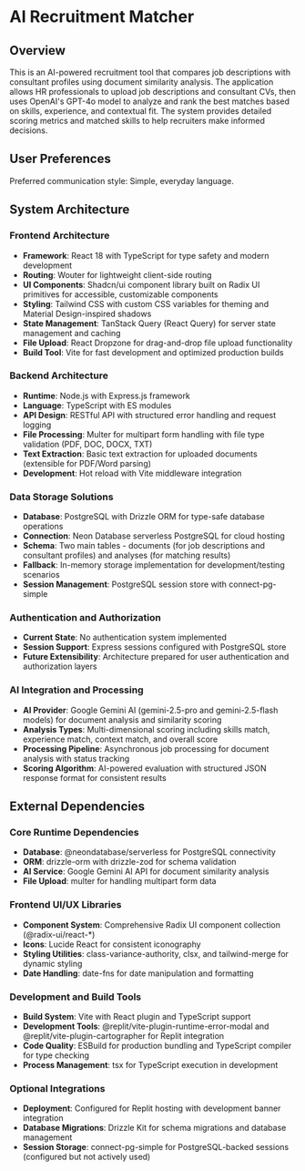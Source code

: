# AI Recruitment Matcher

## Overview

This is an AI-powered recruitment tool that compares job descriptions with consultant profiles using document similarity analysis. The application allows HR professionals to upload job descriptions and consultant CVs, then uses OpenAI's GPT-4o model to analyze and rank the best matches based on skills, experience, and contextual fit. The system provides detailed scoring metrics and matched skills to help recruiters make informed decisions.

## User Preferences

Preferred communication style: Simple, everyday language.

## System Architecture

### Frontend Architecture
- **Framework**: React 18 with TypeScript for type safety and modern development
- **Routing**: Wouter for lightweight client-side routing
- **UI Components**: Shadcn/ui component library built on Radix UI primitives for accessible, customizable components
- **Styling**: Tailwind CSS with custom CSS variables for theming and Material Design-inspired shadows
- **State Management**: TanStack Query (React Query) for server state management and caching
- **File Upload**: React Dropzone for drag-and-drop file upload functionality
- **Build Tool**: Vite for fast development and optimized production builds

### Backend Architecture
- **Runtime**: Node.js with Express.js framework
- **Language**: TypeScript with ES modules
- **API Design**: RESTful API with structured error handling and request logging
- **File Processing**: Multer for multipart form handling with file type validation (PDF, DOC, DOCX, TXT)
- **Text Extraction**: Basic text extraction for uploaded documents (extensible for PDF/Word parsing)
- **Development**: Hot reload with Vite middleware integration

### Data Storage Solutions
- **Database**: PostgreSQL with Drizzle ORM for type-safe database operations
- **Connection**: Neon Database serverless PostgreSQL for cloud hosting
- **Schema**: Two main tables - documents (for job descriptions and consultant profiles) and analyses (for matching results)
- **Fallback**: In-memory storage implementation for development/testing scenarios
- **Session Management**: PostgreSQL session store with connect-pg-simple

### Authentication and Authorization
- **Current State**: No authentication system implemented
- **Session Support**: Express sessions configured with PostgreSQL store
- **Future Extensibility**: Architecture prepared for user authentication and authorization layers

### AI Integration and Processing
- **AI Provider**: Google Gemini AI (gemini-2.5-pro and gemini-2.5-flash models) for document analysis and similarity scoring
- **Analysis Types**: Multi-dimensional scoring including skills match, experience match, context match, and overall score
- **Processing Pipeline**: Asynchronous job processing for document analysis with status tracking
- **Scoring Algorithm**: AI-powered evaluation with structured JSON response format for consistent results

## External Dependencies

### Core Runtime Dependencies
- **Database**: @neondatabase/serverless for PostgreSQL connectivity
- **ORM**: drizzle-orm with drizzle-zod for schema validation
- **AI Service**: Google Gemini AI API for document similarity analysis
- **File Upload**: multer for handling multipart form data

### Frontend UI/UX Libraries
- **Component System**: Comprehensive Radix UI component collection (@radix-ui/react-*)
- **Icons**: Lucide React for consistent iconography
- **Styling Utilities**: class-variance-authority, clsx, and tailwind-merge for dynamic styling
- **Date Handling**: date-fns for date manipulation and formatting

### Development and Build Tools
- **Build System**: Vite with React plugin and TypeScript support
- **Development Tools**: @replit/vite-plugin-runtime-error-modal and @replit/vite-plugin-cartographer for Replit integration
- **Code Quality**: ESBuild for production bundling and TypeScript compiler for type checking
- **Process Management**: tsx for TypeScript execution in development

### Optional Integrations
- **Deployment**: Configured for Replit hosting with development banner integration
- **Database Migrations**: Drizzle Kit for schema migrations and database management
- **Session Storage**: connect-pg-simple for PostgreSQL-backed sessions (configured but not actively used)